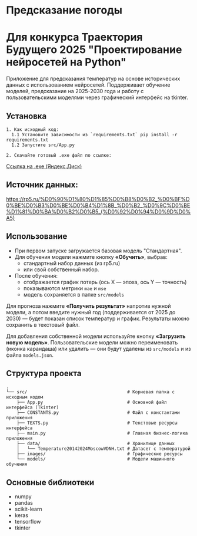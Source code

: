 # Предсказание погоды
# Для конкурса Траектория Будущего 2025 "Проектирование нейросетей на Python"

Приложение для предсказания температур на основе исторических данных с использованием нейросетей. Поддерживает обучение моделей, предсказание на 2025-2030 года и работу с пользовательскими моделями через графический интерфейс на tkinter.

## Установка

```plaintext
1. Как исходный код:
  1.1 Установите зависимости из `requirements.txt` pip install -r requirements.txt
  1.2 Запустите src/App.py

2. Скачайте готовый .exe файл по ссылке:
```

[Ссылка на .exe (Яндекс.Диск)](https://disk.yandex.ru/d/7syoK7R71PYr-g)

## Источник данных:
https://rp5.ru/%D0%90%D1%80%D1%85%D0%B8%D0%B2_%D0%BF%D0%BE%D0%B3%D0%BE%D0%B4%D1%8B_%D0%B2_%D0%9C%D0%BE%D1%81%D0%BA%D0%B2%D0%B5_(%D0%92%D0%94%D0%9D%D0%A5)

## Использование

- При первом запуске загружается базовая модель "Стандартная".
- Для обучения модели нажмите кнопку **«Обучить»**, выбрав:
  - стандартный набор данных (из rp5.ru)
  - или свой собственный набор.
- После обучения:
  - отображается график потерь (ось X — эпоха, ось Y — точность)
  - показываются метрики `mae` и `mse`
  - модель сохраняется в папке `src/models`

Для прогноза нажмите **«Получить результат»** напротив нужной модели, а потом введите нужный год (поддерживается от 2025 до 2030) — будет показан список температур и график. Результаты можно сохранить в текстовый файл.

Для добавления собственной модели используйте кнопку **«Загрузить новую модель»**. Пользовательские модели можно переименовать (иконка карандаша) или удалить — они будут удалены из `src/models` и из файла `models.json`.

## Структура проекта

```plaintext
.
└── src/                                      # Корневая папка с исходным кодом
    ├── App.py                                # Основной файл интерфейса (Tkinter)
    ├── CONSTANTS.py                          # Файл с константами приложения
    ├── TEXTS.py                              # Текстовые ресурсы интерфейса
    ├── main.py                               # Главная бизнес-логика приложения
    ├── data/                                 # Хранилище данных
    │   └── Temperature20142024MoscowVDNH.txt # Датасет с температурой
    ├── images/                               # Графические ресурсы
    └── models/                               # Модели машинного обучения
```

## Основные библиотеки

- numpy
- pandas
- scikit-learn
- keras
- tensorflow
- tkinter

